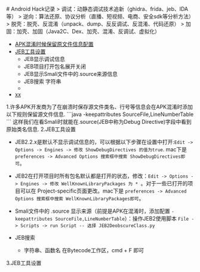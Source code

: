 <span id="0"/>
# Android Hack记录  
> 调试：动静态调试技术追新（ghidra、frida、jeb、IDA等）  
> 逆向：算法还原、协议分析（直播、短视频、电商、安全sdk等分析方法）  
> 脱壳：脱壳、反混淆（unpack、dump、反反调试、反混淆、代码还原）  
> 加固：加壳、加固（Java2C、Dex、加壳、混淆、反调试、虚拟化）  

- [APK混淆时候保留原文件信息配置](#1)
- [JEB工具设置](#2)
    + JEB显示调试信息
    + JEB项目打开包名展开关闭
    + JEB显示Smali文件中的.source来源信息
    + JEB搜索 字符串
    + 
- [xx](#3)





<span id="1"/>
1.许多APK开发商为了在崩溃时保存源文件类名、行号等信息会在APK混淆时添加以下规则保留源文件信息.
```java
-keepattributes SourceFile,LineNumberTable
```
这样我们在看Smali时就能在.source(JEB中称为Debug Directive)字段中看到原始类名信息.

<span id="2"/>
2.JEB工具设置

* JEB2.2.x是默认不显示调试信息的，可以根据以下步骤在设置中打开:`Edit -> Options -> Engines -> 修改 ShowDebugDirectives 的值为true`. mac下是 `preferences -> Advanced Options 搜索框中搜索 ShowDebugDirectives即可`。

* JEB2在打开项目时所有包名默认都是打开的状态，修改：`Edit -> Options -> Engines -> 修改 WellKnownLibraryPackages 为 * `。对于一些已打开的项目可以在 Project-specific页面更改。mac下是 `preferences -> Advanced Options 搜索框中搜索 WellKnownLibraryPackages即可`。

* Smali文件中的 .source 显示来源（前提是APK在混淆时，添加配置 `-keepattributes SourceFile,LineNumberTable`）：操作JEB2使用脚本 `File -> Scripts -> run Script -- 选择 JEB2DeobscureClass.py`

* JEB搜索
    - 字符串、函数名 在Bytecode工作区，cmd + F 即可

<span id="3"/>
3.JEB工具设置




